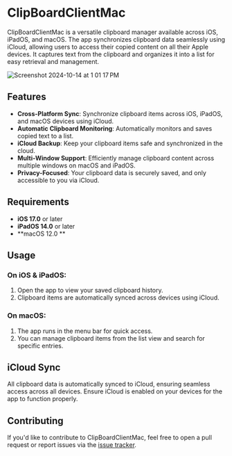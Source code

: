 # ClipBoardClientMac

ClipBoardClientMac is a versatile clipboard manager available across iOS, iPadOS, and macOS. The app synchronizes clipboard data seamlessly using iCloud, allowing users to access their copied content on all their Apple devices. It captures text from the clipboard and organizes it into a list for easy retrieval and management.

![Screenshot 2024-10-14 at 1 01 17 PM](https://github.com/user-attachments/assets/e7c378d6-1973-48a7-b0d4-eb9162b7f7b2)




## Features

- **Cross-Platform Sync**: Synchronize clipboard items across iOS, iPadOS, and macOS devices using iCloud.
- **Automatic Clipboard Monitoring**: Automatically monitors and saves copied text to a list.
- **iCloud Backup**: Keep your clipboard items safe and synchronized in the cloud.
- **Multi-Window Support**: Efficiently manage clipboard content across multiple windows on macOS and iPadOS.
- **Privacy-Focused**: Your clipboard data is securely saved, and only accessible to you via iCloud.

## Requirements

- **iOS 17.0** or later
- **iPadOS 14.0** or later
- **macOS 12.0 **

## Usage

### On iOS & iPadOS:
1. Open the app to view your saved clipboard history.
2. Clipboard items are automatically synced across devices using iCloud.

### On macOS:
1. The app runs in the menu bar for quick access.
2. You can manage clipboard items from the list view and search for specific entries.

## iCloud Sync

All clipboard data is automatically synced to iCloud, ensuring seamless access across all devices. Ensure iCloud is enabled on your devices for the app to function properly.

## Contributing

If you'd like to contribute to ClipBoardClientMac, feel free to open a pull request or report issues via the [issue tracker](#).

